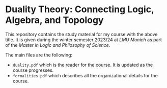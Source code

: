 # Duality Theory: Connecting Logic, Algebra, and Topology 

This repository contains the study material for my course with the above title. It is given during the winter semester 2023/24 at *LMU
Munich* as part of the *Master in Logic and Philosophy of Science*.

The main files are the following:
* `duality.pdf` which is the reader for the course. It is updated as the course progresses.
* `formalities.pdf` which describes all the organizational details for the course.  

